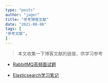 ```yaml
---
type: "posts"
author: "jager"
title: "参考博客文献"
date: "2021-08-06"
tags: [
"参考文献",
]
---
```


> 本文收集一下博客文献的链接，供学习参考

<!--more-->


+ [RabbitMQ高频面试题](https://mp.weixin.qq.com/s/l4xpUUylnVu1ATafv288Ww)
 
+ [Elasticsearch学习笔记](https://github.com/geektime-geekbang/geektime-ELK)
